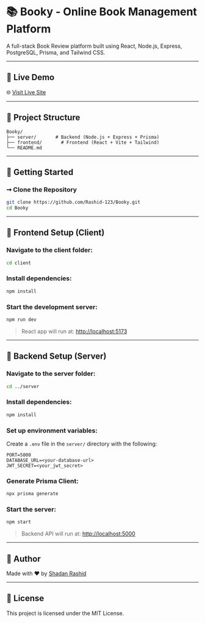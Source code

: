 # 📚 Booky - Online Book Management Platform

A full-stack Book Review platform built using React, Node.js, Express, PostgreSQL, Prisma, and Tailwind CSS.

---

## 🔗 Live Demo

🌐 [Visit Live Site](https://booky-chi.vercel.app/)

---

## 📁 Project Structure

```
Booky/
├── server/       # Backend (Node.js + Express + Prisma)
├── frontend/       # Frontend (React + Vite + Tailwind)
└── README.md
```

---

## 🚀 Getting Started

### ➞ Clone the Repository

```bash
git clone https://github.com/Rashid-123/Booky.git
cd Booky
```

---

## 💽 Frontend Setup (Client)

### Navigate to the client folder:

```bash
cd client
```

### Install dependencies:

```bash
npm install
```

### Start the development server:

```bash
npm run dev
```

> React app will run at: [http://localhost:5173](http://localhost:5173)

---

## 🔧 Backend Setup (Server)

### Navigate to the server folder:

```bash
cd ../server
```

### Install dependencies:

```bash
npm install
```

### Set up environment variables:

Create a `.env` file in the `server/` directory with the following:

```
PORT=5000
DATABASE_URL=<your-database-url>
JWT_SECRET=<your_jwt_secret>
```

### Generate Prisma Client:

```bash
npx prisma generate
```

### Start the server:

```bash
npm start
```

> Backend API will run at: [http://localhost:5000](http://localhost:5000)

---

## 💪 Author

Made with ❤️ by [Shadan Rashid](https://github.com/Rashid-123)

---

## 📖 License

This project is licensed under the MIT License.
